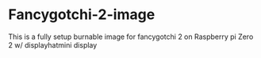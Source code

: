 # Fancygotchi-2-image
This is a fully setup burnable image for fancygotchi 2 on Raspberry pi Zero 2 w/ displayhatmini display
